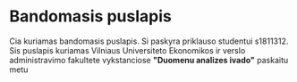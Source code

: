# Bandomasis puslapis

Cia kuriamas bandomasis puslapis. Si paskyra priklauso studentui s1811312. Sis puslapis kuriamas Vilniaus Universiteto Ekonomikos ir verslo administravimo fakultete vykstanciose **"Duomenu analizes ivado"** paskaitu metu